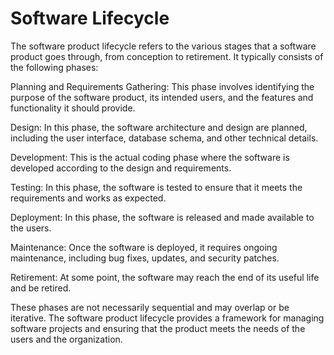 # Software Lifecycle

The software product lifecycle refers to the various stages that a software product goes through, from conception to retirement. It typically consists of the following phases:

Planning and Requirements Gathering: This phase involves identifying the purpose of the software product, its intended users, and the features and functionality it should provide.

Design: In this phase, the software architecture and design are planned, including the user interface, database schema, and other technical details.

Development: This is the actual coding phase where the software is developed according to the design and requirements.

Testing: In this phase, the software is tested to ensure that it meets the requirements and works as expected.

Deployment: In this phase, the software is released and made available to the users.

Maintenance: Once the software is deployed, it requires ongoing maintenance, including bug fixes, updates, and security patches.

Retirement: At some point, the software may reach the end of its useful life and be retired.

These phases are not necessarily sequential and may overlap or be iterative. The software product lifecycle provides a framework for managing software projects and ensuring that the product meets the needs of the users and the organization.
